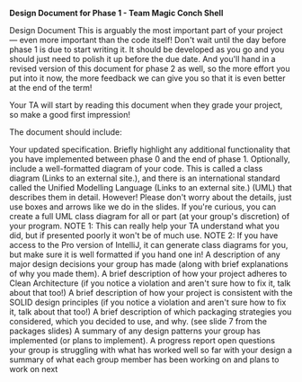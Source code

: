 **Design Document for Phase 1 - Team Magic Conch Shell**

Design Document
This is arguably the most important part of your project — even more important than the code itself! Don't wait until the day before phase 1 is due to start writing it. It should be developed as you go and you should just need to polish it up before the due date. And you'll hand in a revised version of this document for phase 2 as well, so the more effort you put into it now, the more feedback we can give you so that it is even better at the end of the term!

Your TA will start by reading this document when they grade your project, so make a good first impression!

The document should include:

Your updated specification.
Briefly highlight any additional functionality that you have implemented between phase 0 and the end of phase 1.
Optionally, include a well-formatted diagram of your code. This is called a class diagram (Links to an external site.), and there is an international standard called the Unified Modelling Language (Links to an external site.) (UML) that describes them in detail. However! Please don't worry about the details, just use boxes and arrows like we do in the slides. If you're curious, you can create a full UML class diagram for all or part (at your group's discretion) of your program.
NOTE 1: This can really help your TA understand what you did, but if presented poorly it won't be of much use.
NOTE 2: If you have access to the Pro version of IntelliJ, it can generate class diagrams for you, but make sure it is well formatted if you hand one in!
A description of any major design decisions your group has made (along with brief explanations of why you made them).
A brief description of how your project adheres to Clean Architecture (if you notice a violation and aren't sure how to fix it, talk about that too!)
A brief description of how your project is consistent with the SOLID design principles (if you notice a violation and aren't sure how to fix it, talk about that too!)
A brief description of which packaging strategies you considered, which you decided to use, and why. (see slide 7 from the packages slides)
A summary of any design patterns your group has implemented (or plans to implement).
A progress report
open questions your group is struggling with
what has worked well so far with your design
a summary of what each group member has been working on and plans to work on next